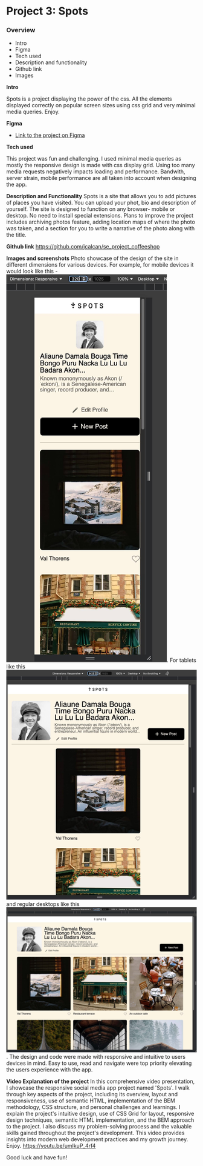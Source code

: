 # Project 3: Spots

### Overview

- Intro
- Figma
- Tech used
- Description and functionality
- Github link
- Images

**Intro**

Spots is a project displaying the power of the css. All the elements displayed correctly on popular screen sizes using css grid and very minimal media queries. Enjoy.

**Figma**

- [Link to the project on Figma](https://www.figma.com/file/BBNm2bC3lj8QQMHlnqRsga/Sprint-3-Project-%E2%80%94-Spots?type=design&node-id=2%3A60&mode=design&t=afgNFybdorZO6cQo-1)

**Tech used**

This project was fun and challenging. I used minimal media queries as mostly the responsive design is made with css display grid. Using too many media requests negatively impacts loading and performance. Bandwith, server strain, mobile performance are all taken into account when designing the app.

**Description and Functionality**
Spots is a site that allows you to add pictures of places you have visited. You can upload your phot, bio and description of yourself. The site is designed to function on any browser- mobile or desktop. No need to install special extensions. Plans to improve the project includes archiving photos feature, adding location maps of where the photo was taken, and a section for you to write a narrative of the photo along with the title.

**Github link**
https://github.com/jcalcan/se_project_coffeeshop

**Images and screenshots**
Photo showcase of the design of the site in different dimensions for various devices. For example,
for mobile devices it would look like this - ![mobile](./images/demo/mobile_screenshot.jpg). For tablets like this ![tablets](./images/demo/tablet_screenshot.jpg) and regular desktops like this ![desktop](./images/demo/desktop_screenshot.jpg). The design and code were made with responsive and intuitive to users devices in mind. Easy to use, read and navigate were top priority elevating the users experience with the app.

**Video Explanation of the project**
In this comprehensive video presentation, I showcase the responsive social media app project named 'Spots'. I walk through key aspects of the project, including its overview, layout and responsiveness, use of semantic HTML, implementation of the BEM methodology, CSS structure, and personal challenges and learnings. I explain the project's intuitive design, use of CSS Grid for layout, responsive design techniques, semantic HTML implementation, and the BEM approach to the project. I also discuss my problem-solving process and the valuable skills gained throughout the project's development. This video provides insights into modern web development practices and my growth journey. Enjoy.
https://youtu.be/umIkuP_4rf4

Good luck and have fun!

